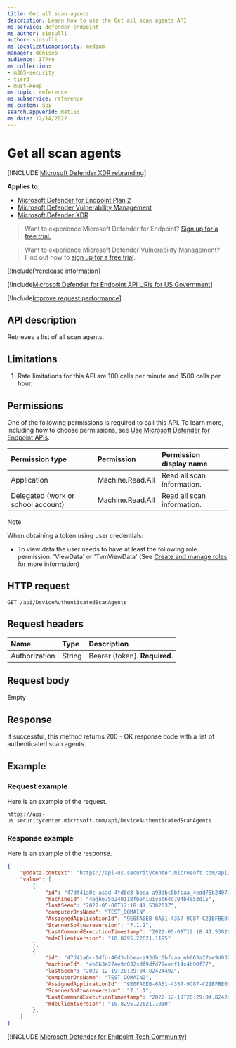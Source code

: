 ```yaml
---
title: Get all scan agents
description: Learn how to use the Get all scan agents API
ms.service: defender-endpoint
ms.author: siosulli
author: siosulli
ms.localizationpriority: medium
manager: deniseb
audience: ITPro
ms.collection: 
- m365-security
- tier3
- must-keep
ms.topic: reference
ms.subservice: reference
ms.custom: api
search.appverid: met150
ms.date: 12/14/2022
---
```


# Get all scan agents

[!INCLUDE [Microsoft Defender XDR rebranding](../../../includes/microsoft-defender.md)]

**Applies to:**

- [Microsoft Defender for Endpoint Plan 2](https://go.microsoft.com/fwlink/p/?linkid=2154037)
- [Microsoft Defender Vulnerability Management](https://go.microsoft.com/fwlink/?linkid=2229011)
- [Microsoft Defender XDR](https://go.microsoft.com/fwlink/?linkid=2118804)

> Want to experience Microsoft Defender for Endpoint? [Sign up for a free trial.](https://signup.microsoft.com/create-account/signup?products=7f379fee-c4f9-4278-b0a1-e4c8c2fcdf7e&ru=https://aka.ms/MDEp2OpenTrial?ocid=docs-wdatp-exposedapis-abovefoldlink)

> Want to experience Microsoft Defender Vulnerability Management? Find out how to [sign up for a free trial](../../defender-vulnerability-management/get-defender-vulnerability-management.md).

[!Include[Prerelease information](../../../includes/prerelease.md)]

[!Include[Microsoft Defender for Endpoint API URIs for US Government](../../../includes/microsoft-defender-api-usgov.md)]

[!Include[Improve request performance](../../../includes/improve-request-performance.md)]

## API description

Retrieves a list of all scan agents.

## Limitations

1. Rate limitations for this API are 100 calls per minute and 1500 calls per hour.

## Permissions

One of the following permissions is required to call this API. To learn more, including how to choose permissions, see [Use Microsoft Defender for Endpoint APIs](apis-intro.md).

Permission type|Permission|Permission display name
:---|:---|:---
Application|Machine.Read.All| Read all scan information.
Delegated (work or school account)|Machine.Read.All|Read all scan information.

> [!NOTE]
> When obtaining a token using user credentials:
>
> - To view data the user needs to have at least the following role permission: 'ViewData' or 'TvmViewData' (See [Create and manage roles](../user-roles.md) for more information)

## HTTP request

```http
GET /api/DeviceAuthenticatedScanAgents
```

## Request headers

Name|Type|Description
:---|:---|:---
Authorization|String|Bearer {token}. **Required**.

## Request body

Empty

## Response

If successful, this method returns 200 - OK response code with a list of authenticated scan agents.

## Example

### Request example

Here is an example of the request.

```http
https://api-us.securitycenter.microsoft.com/api/DeviceAuthenticatedScanAgents
```

### Response example

Here is an example of the response.

```json
{
    "@odata.context": "https://api-us.securitycenter.microsoft.com/api/$metadata#DeviceAuthenticatedScanAgents",
    "value": [
        {
            "id": "47df41a0c-asad-4fd6d3-bbea-a93dbc0bfcaa_4edd75b2407a5b64d704b4e53d74f15",
            "machineId": "4ejh675b240118fbehiuiy5b64d704b4e53d15",
            "lastSeen": "2022-05-08T12:18:41.538203Z",
            "computerDnsName": "TEST_DOMAIN",
            "AssignedApplicationId": "9E0FA0EB-0A51-4357-9C87-C21BFBE07571",
            "ScannerSoftwareVersion": "7.1.1",
            "LastCommandExecutionTimestamp": "2022-05-08T12:18:41.538203Z",
            "mdeClientVersion": "10.8295.22621.1195"
        },
        {
            "id": "47d41a0c-1dfd-46d3-bbea-a93dbc0bfcaa_eb663a27ae9d032f61bc268oiu4c4b90f77",
            "machineId": "eb663a27ae9d032sdf9dfd79eedf14c4b90f77",
            "lastSeen": "2022-12-19T20:29:04.8242449Z",
            "computerDnsName": "TEST_DOMAIN2",
            "AssignedApplicationId": "9E0FA0EB-0A51-4357-9C87-C21BFBE07571",
            "ScannerSoftwareVersion": "7.1.1",
            "LastCommandExecutionTimestamp": "2022-12-19T20:29:04.8242449Z",
            "mdeClientVersion": "10.8295.22621.1010"
        },
    ]
}
```
[!INCLUDE [Microsoft Defender for Endpoint Tech Community](../../../includes/defender-mde-techcommunity.md)]
